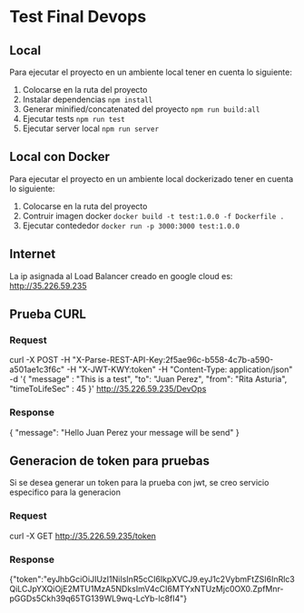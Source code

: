 # Test Final Devops

## Local

Para ejecutar el proyecto en un ambiente local tener en cuenta lo siguiente:
1. Colocarse en la ruta del proyecto
1. Instalar dependencias `npm install`
2. Generar minified/concatenated del proyecto `npm run build:all`
4.  Ejecutar tests `npm run test`
5. Ejecutar server local `npm run server`

## Local con Docker

Para ejecutar el proyecto en un ambiente local dockerizado tener en cuenta lo siguiente:
1. Colocarse en la ruta del proyecto
1. Contruir imagen docker `docker build -t test:1.0.0 -f Dockerfile .`
2. Ejecutar contededor `docker run -p 3000:3000 test:1.0.0`

## Internet

La ip asignada al Load Balancer creado en google cloud es: http://35.226.59.235

## Prueba CURL

### Request

curl -X POST -H "X-Parse-REST-API-Key:2f5ae96c-b558-4c7b-a590-a501ae1c3f6c" -H "X-JWT-KWY:token" -H "Content-Type: application/json" -d '{ "message" : "This is a test", "to": "Juan Perez", "from": "Rita Asturia", "timeToLifeSec" : 45 }' http://35.226.59.235/DevOps

### Response

{
    "message": "Hello Juan Perez your message will be send"
}

## Generacion de token para pruebas

Si se desea generar un token para la prueba con jwt, se creo servicio especifico para la generacion

### Request

curl -X GET http://35.226.59.235/token

### Response

{"token":"eyJhbGciOiJIUzI1NiIsInR5cCI6IkpXVCJ9.eyJ1c2VybmFtZSI6InRlc3QiLCJpYXQiOjE2MTU1MzA5NDksImV4cCI6MTYxNTUzMjc0OX0.ZpfMnr-pGGDs5Ckh39q65TG139WL9wq-LcYb-lc8fI4"}

